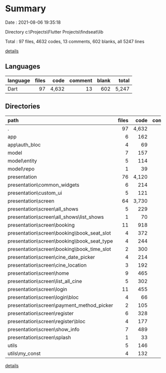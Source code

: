 # Summary

Date : 2021-08-06 19:35:18

Directory c:\Projects\Flutter Projects\findseat\lib

Total : 97 files,  4632 codes, 13 comments, 602 blanks, all 5247 lines

[details](details.md)

## Languages
| language | files | code | comment | blank | total |
| :--- | ---: | ---: | ---: | ---: | ---: |
| Dart | 97 | 4,632 | 13 | 602 | 5,247 |

## Directories
| path | files | code | comment | blank | total |
| :--- | ---: | ---: | ---: | ---: | ---: |
| . | 97 | 4,632 | 13 | 602 | 5,247 |
| app | 6 | 162 | 0 | 36 | 198 |
| app\auth_bloc | 4 | 69 | 0 | 22 | 91 |
| model | 7 | 157 | 1 | 25 | 183 |
| model\entity | 5 | 114 | 1 | 14 | 129 |
| model\repo | 1 | 39 | 0 | 10 | 49 |
| presentation | 76 | 4,120 | 8 | 495 | 4,623 |
| presentation\common_widgets | 6 | 214 | 0 | 30 | 244 |
| presentation\custom_ui | 5 | 121 | 1 | 24 | 146 |
| presentation\screen | 64 | 3,730 | 7 | 438 | 4,175 |
| presentation\screen\all_shows | 5 | 229 | 0 | 26 | 255 |
| presentation\screen\all_shows\list_shows | 1 | 70 | 0 | 10 | 80 |
| presentation\screen\booking | 11 | 918 | 6 | 98 | 1,022 |
| presentation\screen\booking\book_seat_slot | 4 | 372 | 3 | 46 | 421 |
| presentation\screen\booking\book_seat_type | 4 | 244 | 2 | 26 | 272 |
| presentation\screen\booking\book_time_slot | 2 | 300 | 1 | 25 | 326 |
| presentation\screen\cine_date_picker | 4 | 214 | 0 | 27 | 241 |
| presentation\screen\cine_location | 3 | 192 | 0 | 23 | 215 |
| presentation\screen\home | 9 | 465 | 0 | 57 | 522 |
| presentation\screen\list_all_cine | 5 | 302 | 0 | 47 | 349 |
| presentation\screen\login | 11 | 455 | 0 | 51 | 506 |
| presentation\screen\login\bloc | 4 | 66 | 0 | 23 | 89 |
| presentation\screen\payment_method_picker | 2 | 105 | 0 | 9 | 114 |
| presentation\screen\register | 6 | 328 | 0 | 62 | 390 |
| presentation\screen\register\bloc | 4 | 177 | 0 | 42 | 219 |
| presentation\screen\show_info | 7 | 489 | 0 | 31 | 520 |
| presentation\screen\splash | 1 | 33 | 1 | 7 | 41 |
| utils | 5 | 146 | 4 | 33 | 183 |
| utils\my_const | 4 | 132 | 4 | 30 | 166 |

[details](details.md)